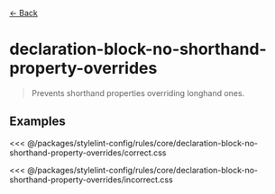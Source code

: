 [&#x2190; Back](./)
# declaration-block-no-shorthand-property-overrides <badge text="warn" type="warn" vertical="middle"/>

> Prevents shorthand properties overriding longhand ones. 


## Examples

<code-highlight>
 
<div slot="correct">

<<< @/packages/stylelint-config/rules/core/declaration-block-no-shorthand-property-overrides/correct.css

</div>

 
<div slot="incorrect">

<<< @/packages/stylelint-config/rules/core/declaration-block-no-shorthand-property-overrides/incorrect.css

</div>

 
</code-highlight>

